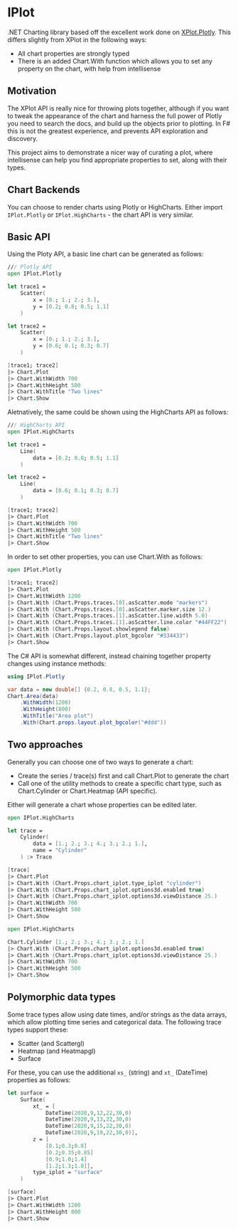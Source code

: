 # IPlot

.NET Charting library based off the excellent work done on [XPlot.Plotly](https://fslab.org/XPlot/).
This differs slightly from XPlot in the following ways:

* All chart properties are strongly typed
* There is an added Chart.With function which allows you to set any property on the chart, with help from intellisense

## Motivation

The XPlot API is really nice for throwing plots together, although if you want to tweak the appearance of the chart and harness the full power of Plotly you need to search the docs, and build up the objects prior to plotting.  In F# this is not the greatest experience, and prevents API exploration and discovery.

This project aims to demonstrate a nicer way of curating a plot, where intellisense can help you find appropriate properties to set, along with their types.

## Chart Backends

You can choose to render charts using Plotly or HighCharts. Either import ```IPlot.Plotly``` or ```IPlot.HighCharts``` - the chart API is very similar.

## Basic API

Using the Ploty API, a basic line chart can be generated as follows:

```fsharp
/// Plotly API
open IPlot.Plotly

let trace1 =
    Scatter(
        x = [0.; 1.; 2.; 3.],
        y = [0.2; 0.8; 0.5; 1.1]
    )

let trace2 =
    Scatter(
        x = [0.; 1.; 2.; 3.],
        y = [0.6; 0.1; 0.3; 0.7]
    )

[trace1; trace2]
|> Chart.Plot
|> Chart.WithWidth 700
|> Chart.WithHeight 500
|> Chart.WithTitle "Two lines"
|> Chart.Show
```

Aletnatively, the same could be shown using the HighCharts API as follows:
```fsharp
/// HighCharts API
open IPlot.HighCharts

let trace1 =
    Line(
        data = [0.2; 0.8; 0.5; 1.1]
    )

let trace2 =
    Line(
        data = [0.6; 0.1; 0.3; 0.7]
    )

[trace1; trace2]
|> Chart.Plot
|> Chart.WithWidth 700
|> Chart.WithHeight 500
|> Chart.WithTitle "Two lines"
|> Chart.Show
```

In order to set other properties, you can use Chart.With as follows:

```fsharp
open IPlot.Plotly

[trace1; trace2]
|> Chart.Plot
|> Chart.WithWidth 1200
|> Chart.With (Chart.Props.traces.[0].asScatter.mode "markers")
|> Chart.With (Chart.Props.traces.[0].asScatter.marker.size 12.)
|> Chart.With (Chart.Props.traces.[1].asScatter.line.width 5.0)
|> Chart.With (Chart.Props.traces.[1].asScatter.line.color "#44FF22")
|> Chart.With (Chart.Props.layout.showlegend false)
|> Chart.With (Chart.Props.layout.plot_bgcolor "#334433")
|> Chart.Show
```

The C# API is somewhat different, instead chaining together property changes using instance methods:

```csharp
using IPlot.Plotly

var data = new double[] {0.2, 0.8, 0.5, 1.1};
Chart.Area(data)
    .WithWidth(1200)
    .WithHeight(800)
    .WithTitle("Area plot")
    .With(Chart.props.layout.plot_bgcolor("#ddd"))

```

## Two approaches

Generally you can choose one of two ways to generate a chart:

* Create the series / trace(s) first and call Chart.Plot to generate the chart
* Call one of the utility methods to create a specific chart type, such as Chart.Cylinder or Chart.Heatmap (API specific).

Either will generate a chart whose properties can be edited later.

```fsharp
open IPlot.HighCharts

let trace =
    Cylinder(
        data = [1.; 2.; 3.; 4.; 3.; 2.; 1.],
        name = "Cylinder"
    ) :> Trace

[trace]
|> Chart.Plot
|> Chart.With (Chart.Props.chart_iplot.type_iplot "cylinder")
|> Chart.With (Chart.Props.chart_iplot.options3d.enabled true)
|> Chart.With (Chart.Props.chart_iplot.options3d.viewDistance 25.)
|> Chart.WithWidth 700
|> Chart.WithHeight 500
|> Chart.Show
```

```fsharp
open IPlot.HighCharts

Chart.Cylinder [1.; 2.; 3.; 4.; 3.; 2.; 1.]
|> Chart.With (Chart.Props.chart_iplot.options3d.enabled true)
|> Chart.With (Chart.Props.chart_iplot.options3d.viewDistance 25.)
|> Chart.WithWidth 700
|> Chart.WithHeight 500
|> Chart.Show
```

## Polymorphic data types

Some trace types allow using date times, and/or strings as the data arrays, which allow plotting time series and categorical data.  The following trace types support these:

* Scatter (and Scattergl)
* Heatmap (and Heatmapgl)
* Surface

For these, you can use the additional ``xs_`` (string) and ``xt_`` (DateTime) properties as follows:

```fsharp
let surface =
    Surface(
        xt_ = [
            DateTime(2020,9,12,22,30,0)
            DateTime(2020,9,13,22,30,0)
            DateTime(2020,9,15,22,30,0)
            DateTime(2020,9,19,22,30,0)],
        z = [
            [0.1;0.3;0.8]
            [0.2;0.35;0.85]
            [0.9;1.0;1.4]
            [1.2;1.3;1.8]],
        type_iplot = "surface"
    )

[surface]
|> Chart.Plot
|> Chart.WithWidth 1200
|> Chart.WithHeight 800
|> Chart.Show
```
